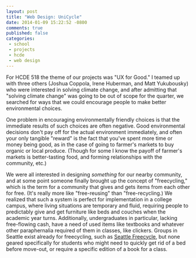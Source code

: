 ```yaml
---
layout: post
title: "Web Design: UniCycle"
date: 2014-01-09 15:22:52 -0800
comments: true
published: false
categories: 
 - school
 - projects
 - hcde
 - web design
---
```


For HCDE 518 the theme of our projects was "UX for Good." I teamed up with three others (Joshua Coppola, Irene Huberman, and Matt Yukubousky) who were interested in solving climate change, and after admitting that "solving climate change" was going to be out of scope for the quarter, we searched for ways that we could encourage people to make better environmental choices.

One problem in encouraging environmentally friendly choices is that the immediate results of such choices are often negative. Good environmental decisions don't pay off for the actual environment immediately, and often your only tangible "reward" is the fact that you've spent more time or money being good, as in the case of going to farmer's markets to buy organic or local produce. (Though for some I know the payoff of farmer's markets is better-tasting food, and forming relationships with the community, etc.)

We were all interested in designing *something* for our nearby community, and at some point someone finally brought up the concept of "freecycling," which is the term for a community that gives and gets items from each other for free. (It's really more like "free-reusing" than "free-recycling.) We realized that such a system is perfect for implementation in a college campus, where living situations are temporary and fluid, requiring people to predictably give and get furniture like beds and couches when the academic year turns. Additionally, undergraduates in particular, lacking free-flowing cash, have a need of used items like textbooks and whatever other paraphernalia required of them in classes, like clickers. Groups in Seattle exist already for freecycling, such as <a href="http://groups.yahoo.com/neo/groups/freecycleseattle/info">Seattle Freecycle</a>, but none geared specifically for students who might need to quickly get rid of a bed before move-out, or require a specific edition of a book for a class.

